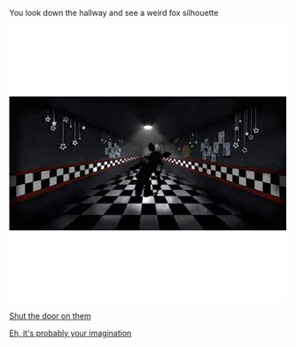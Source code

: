 You look down the hallway and see a weird fox silhouette

![](weird_silhouette.png)

[Shut the door on them](../Consquences/close-door.md)

[Eh, it's probably your imagination](../Consquences/death.md)
